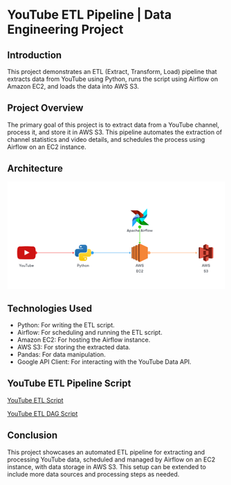 # YouTube ETL Pipeline | Data Engineering Project

## Introduction
This project demonstrates an ETL (Extract, Transform, Load) pipeline that extracts data from YouTube using Python, runs the script using Airflow on Amazon EC2, and loads the data into AWS S3.

## Project Overview
The primary goal of this project is to extract data from a YouTube channel, process it, and store it in AWS S3. This pipeline automates the extraction of channel statistics and video details, and schedules the process using Airflow on an EC2 instance.

## Architecture
![Project Architecture ](png.png)

## Technologies Used
- Python: For writing the ETL script.
- Airflow: For scheduling and running the ETL script.
- Amazon EC2: For hosting the Airflow instance.
- AWS S3: For storing the extracted data.
- Pandas: For data manipulation.
- Google API Client: For interacting with the YouTube Data API.

## YouTube ETL Pipeline Script
[YouTube ETL Script](Youtube_ETL.py)

[YouTube ETL DAG Script](youtube_dag.py)

## Conclusion
This project showcases an automated ETL pipeline for extracting and processing YouTube data, scheduled and managed by Airflow on an EC2 instance, with data storage in AWS S3. This setup can be extended to include more data sources and processing steps as needed.
